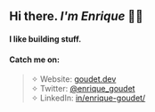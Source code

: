 ## Hi there. *I'm Enrique* 👋🏼

#### I like building stuff.

#### Catch me on:

> ✧ Website: [goudet.dev](https://goudet.dev)<br/>
> ✧ Twitter: [@enrique_goudet](https://www.twitter.com/enrique_goudet)<br/>
> ✧ LinkedIn: [in/enrique-goudet/](https://www.linkedin.com/in/enrique-goudet)<br/>
